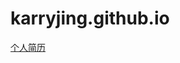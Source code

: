 # karryjing.github.io
<a href="https://karryjing.github.io/Cai_Ruichu .pdf" target="_blank">个人简历</a>

